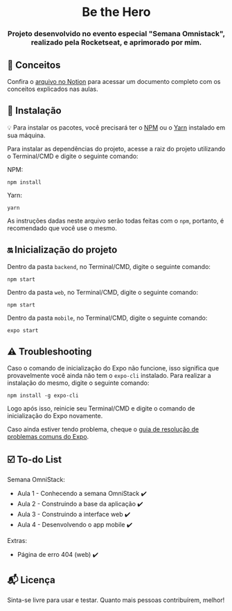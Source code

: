 
<h1 align="center">
  Be the Hero
</h1>

<h3 align="center">
  Projeto desenvolvido no evento especial "Semana Omnistack", realizado pela Rocketseat, e aprimorado por mim.
</h3> 

## :blue_book: Conceitos

Confira o [arquivo no Notion](https://www.notion.so/doougui/OmniStack-11-716137e791c449959c940103ecbc7fac) para acessar um documento completo com os conceitos explicados nas aulas.

## :rocket: Instalação

:bulb: Para instalar os pacotes, você precisará ter o [NPM](https://www.npmjs.com/) ou o [Yarn](https://yarnpkg.com/lang/en/) instalado em sua máquina.

Para instalar as dependências do projeto, acesse a raiz do projeto utilizando o Terminal/CMD e digite o seguinte comando:

NPM: 
```
npm install
``` 

Yarn: 
```
yarn
```

As instruções dadas neste arquivo serão todas feitas com o `npm`, portanto, é recomendado que você use o mesmo.

## :on: Inicialização do projeto 

Dentro da pasta `backend`, no Terminal/CMD, digite o seguinte comando:

```
npm start
```

Dentro da pasta `web`, no Terminal/CMD, digite o seguinte comando:

```
npm start
```

Dentro da pasta `mobile`, no Terminal/CMD, digite o seguinte comando:

```
expo start
```

## :warning: Troubleshooting

Caso o comando de inicialização do Expo não funcione, isso significa que provavelmente você ainda não tem o `expo-cli` instalado. Para realizar a instalação do mesmo, digite o seguinte comando:

```
npm install -g expo-cli
```

Logo após isso, reinicie seu Terminal/CMD e digite o comando de inicialização do Expo novamente.

Caso ainda estiver tendo problema, cheque o [guia de resolução de problemas comuns do Expo](https://github.com/Rocketseat/expo-common-issues).

## :ballot_box_with_check: To-do List

Semana OmniStack:
  - Aula 1 - Conhecendo a semana OmniStack :heavy_check_mark:
  - Aula 2 - Construindo a base da aplicação :heavy_check_mark:
  - Aula 3 - Construindo a interface web :heavy_check_mark:
  - Aula 4 - Desenvolvendo o app mobile :heavy_check_mark:

Extras:
  - Página de erro 404 (web) :heavy_check_mark:

## :mailbox_with_mail: Licença

Sinta-se livre para usar e testar. Quanto mais pessoas contribuírem, melhor!

